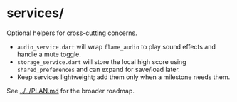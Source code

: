 # services/

Optional helpers for cross-cutting concerns.

- `audio_service.dart` will wrap `flame_audio` to play sound effects and
  handle a mute toggle.
- `storage_service.dart` will store the local high score using
  `shared_preferences` and can expand for save/load later.
- Keep services lightweight; add them only when a milestone needs them.

See [../../PLAN.md](../../PLAN.md) for the broader roadmap.
